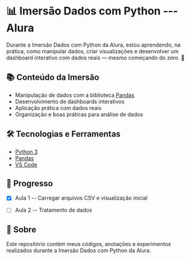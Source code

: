 # 📊 Imersão Dados com Python --- Alura

Durante a Imersão Dados com Python da Alura, estou aprendendo, na prática, como manipular dados, criar visualizações e desenvolver um dashboard interativo com dados reais — mesmo começando do zero. 🚀

## 📚 Conteúdo da Imersão

- Manipulação de dados com a biblioteca [Pandas](https://pandas.pydata.org/)
- Desenvolvimento de dashboards interativos
- Aplicação prática com dados reais
- Organização e boas práticas para análise de dados

## 🛠 Tecnologias e Ferramentas

- [Python 3](https://www.python.org/)
- [Pandas](https://pandas.pydata.org/)
- [VS Code](https://code.visualstudio.com/)

## 📅 Progresso
- [x] Aula 1 -- Carregar arquivos CSV e visualização inicial

- [ ] Aula 2 -- Tratamento de dados

## 📌 Sobre
Este repositório contém meus códigos, anotações e experimentos realizados durante a Imersão Dados com Python da Alura.
